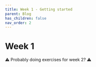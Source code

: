 ```yaml
---
title: Week 1 - Getting started
parent: Blog
has_children: false
nav_order: 2
---
```


# Week 1
⚠️ Probably doing exercises for week 2? ⚠️
